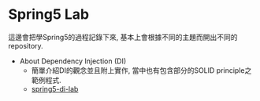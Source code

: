 # Spring5 Lab

這邊會把學Spring5的過程記錄下來, 基本上會根據不同的主題而開出不同的repository.

* About Dependency Injection (DI)
    * 簡單介紹DI的觀念並且附上實作, 當中也有包含部分的SOLID principle之範例程式.
    * [spring5-di-lab](https://github.com/yotsuba1022/spring5-di-lab)
